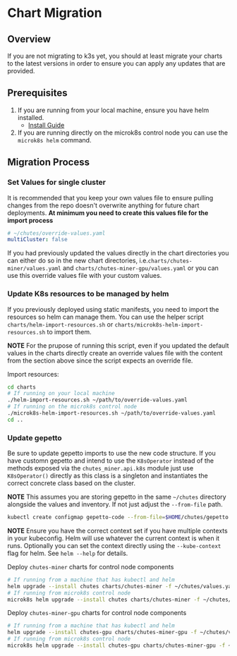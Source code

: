 # Chart Migration

## Overview

If you are not migrating to k3s yet, you should at least migrate your charts to the latest versions in order to ensure you can apply any updates that are provided.

## Prerequisites
1. If you are running from your local machine, ensure you have helm installed.  
    - [Install Guide](https://helm.sh/docs/intro/install/)
2. If you are running directly on the microk8s control node you can use the `microk8s helm` command.

## Migration Process

### Set Values for single cluster

It is recommended that you keep your own values file to ensure pulling changes from the repo doesn't overwrite anything for future chart deployments.
**At minimum you need to create this values file for the import process**
```yaml
# ~/chutes/override-values.yaml
multiCluster: false
```

If you had previously updated the values directly in the chart directories you can either do so in the new chart directories, i.e.`charts/chutes-miner/values.yaml` and `charts/chutes-miner-gpu/values.yaml` or you can use this override values file with your custom values.

### Update K8s resources to be managed by helm

If you previously deployed using static manifests, you need to import the resources so helm can manage them.  You can use the helper script `charts/helm-import-resources.sh` or `charts/microk8s-helm-import-resources.sh` to import them.

**NOTE** For the prupose of running this script, even if you updated the default values in the charts directly create an override values file with the content from the section above since the script expects an override file.

Import resources:
```bash
cd charts
# If running on your local machine
./helm-import-resources.sh ~/path/to/override-values.yaml
# If running on the microk8s control node
./microk8s-helm-import-resources.sh ~/path/to/override-values.yaml
cd ..
```

### Update gepetto

Be sure to update gepetto imports to use the new code structure.  If you have customn gepetto and intend to use the `K8sOperator` instead of the methods exposed via the `chutes_miner.api.k8s` module just use `K8sOperator()` directly as this class is a singleton and instantiates the correct concrete class based on the cluster.

**NOTE** This assumes you are storing gepetto in the same `~/chutes` directory alongside the values and inventory.  If not just adjust the `--from-file` path.
```bash
kubectl create configmap gepetto-code --from-file=$HOME/chutes/gepetto.py -o yaml --dry-run=client | kubectl apply -n chutes -f -
```

**NOTE** Ensure you have the correct context set if you have multiple contexts in your kubeconfig.  Helm will use whatever the current context is when it runs.  Optionally you can set the context directly using the `--kube-context` flag for helm.  See `helm --help` for details.

Deploy `chutes-miner` charts for control node components
```bash
# If running from a machine that has kubectl and helm
helm upgrade --install chutes charts/chutes-miner -f ~/chutes/values.yaml --namespace chutes
# If running from microk8s control node
microk8s helm upgrade --install chutes charts/chutes-miner -f ~/chutes/values.yaml --namespace chutes
```

Deploy `chutes-miner-gpu` charts for control node components
```bash
# If running from a machine that has kubectl and helm
helm upgrade --install chutes-gpu charts/chutes-miner-gpu -f ~/chutes/values.yaml --namespace chutes
# If running from microk8s control node
microk8s helm upgrade --install chutes-gpu charts/chutes-miner-gpu -f ~/chutes/values.yaml  --namespace chutes
```
